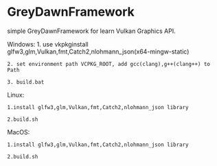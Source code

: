 # GreyDawnFramework
simple GreyDawnFramework for learn Vulkan Graphics API.

Windows:
	1. use vkpkginstall glfw3,glm,Vulkan,fmt,Catch2,nlohmann_json(x64-mingw-static)
	
	2. set environment path VCPKG_ROOT, add gcc(clang),g++(clang++) to Path

	3. build.bat

Linux:

	1.install glfw3,glm,Vulkan,fmt,Catch2,nlohmann_json library

	2.build.sh

MacOS:

	1.install glfw3,glm,Vulkan,fmt,Catch2,nlohmann_json library

	2.build.sh
